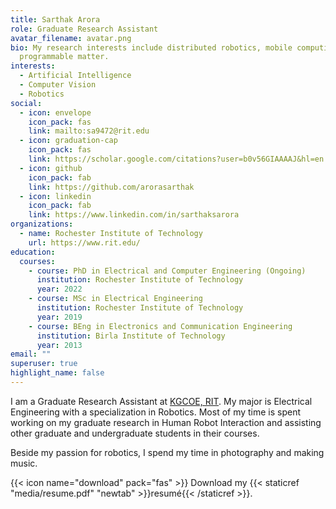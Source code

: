 ```yaml
---
title: Sarthak Arora
role: Graduate Research Assistant
avatar_filename: avatar.png
bio: My research interests include distributed robotics, mobile computing and
  programmable matter.
interests:
  - Artificial Intelligence
  - Computer Vision
  - Robotics
social:
  - icon: envelope
    icon_pack: fas
    link: mailto:sa9472@rit.edu
  - icon: graduation-cap
    icon_pack: fas
    link: https://scholar.google.com/citations?user=b0v56GIAAAAJ&hl=en
  - icon: github
    icon_pack: fab
    link: https://github.com/arorasarthak
  - icon: linkedin
    icon_pack: fab
    link: https://www.linkedin.com/in/sarthaksarora
organizations:
  - name: Rochester Institute of Technology
    url: https://www.rit.edu/
education:
  courses:
    - course: PhD in Electrical and Computer Engineering (Ongoing)
      institution: Rochester Institute of Technology
      year: 2022
    - course: MSc in Electrical Engineering
      institution: Rochester Institute of Technology
      year: 2019
    - course: BEng in Electronics and Communication Engineering
      institution: Birla Institute of Technology
      year: 2013
email: ""
superuser: true
highlight_name: false
---
```

I am a Graduate Research Assistant at [KGCOE, RIT](https://www.rit.edu/kgcoe/). My major is Electrical Engineering with a specialization in Robotics. Most of my time is spent working on my graduate research in Human Robot Interaction and assisting other graduate and undergraduate students in their courses.

Beside my passion for robotics, I spend my time in photography and making music.

{{< icon name="download" pack="fas" >}} Download my {{< staticref "media/resume.pdf" "newtab" >}}resumé{{< /staticref >}}.